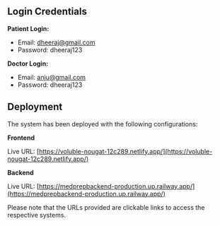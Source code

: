 Login Credentials
------------------

**Patient Login:**

- Email: dheeraj@gmail.com
- Password: dheeraj123

**Doctor Login:**

- Email: anju@gmail.com
- Password: dheeraj123

Deployment
----------

The system has been deployed with the following configurations:

**Frontend**

Live URL: [https://voluble-nougat-12c289.netlify.app/](https://voluble-nougat-12c289.netlify.app/)

**Backend**

Live URL: [https://medprepbackend-production.up.railway.app/](https://medprepbackend-production.up.railway.app/)

Please note that the URLs provided are clickable links to access the respective systems.
